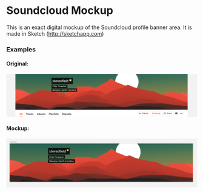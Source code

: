 # Soundcloud Mockup

This is an exact digital mockup of the Soundcloud profile banner area. It is made in Sketch (http://sketchapp.com)



### Examples

#### Original:

![Soundcloud Banner Area](https://raw.githubusercontent.com/chipthrasher/soundcloud-mockup/master/example.png)

#### Mockup:

![Soundcloud Banner Mockup](https://raw.githubusercontent.com/chipthrasher/soundcloud-mockup/master/mockup.png)
